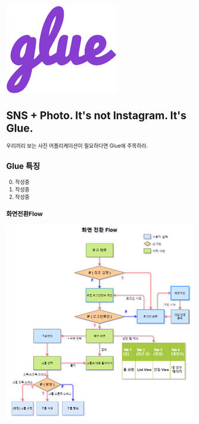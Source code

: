 ![Glue logo](https://github.com/baekcedar/Project_Glue/blob/master/app/src/main/res/drawable/gluelogo_pu.png?raw=true)

# SNS + Photo. It's not Instagram. It's Glue.

우리끼리 보는 사진 어플리케이션이 필요하다면 Glue에 주목하라.

## Glue 특징

0. 작성중
1. 작성중
2. 작성중

### 화면전환Flow
![Glue logo](https://github.com/baekcedar/img/blob/master/flow.png)

